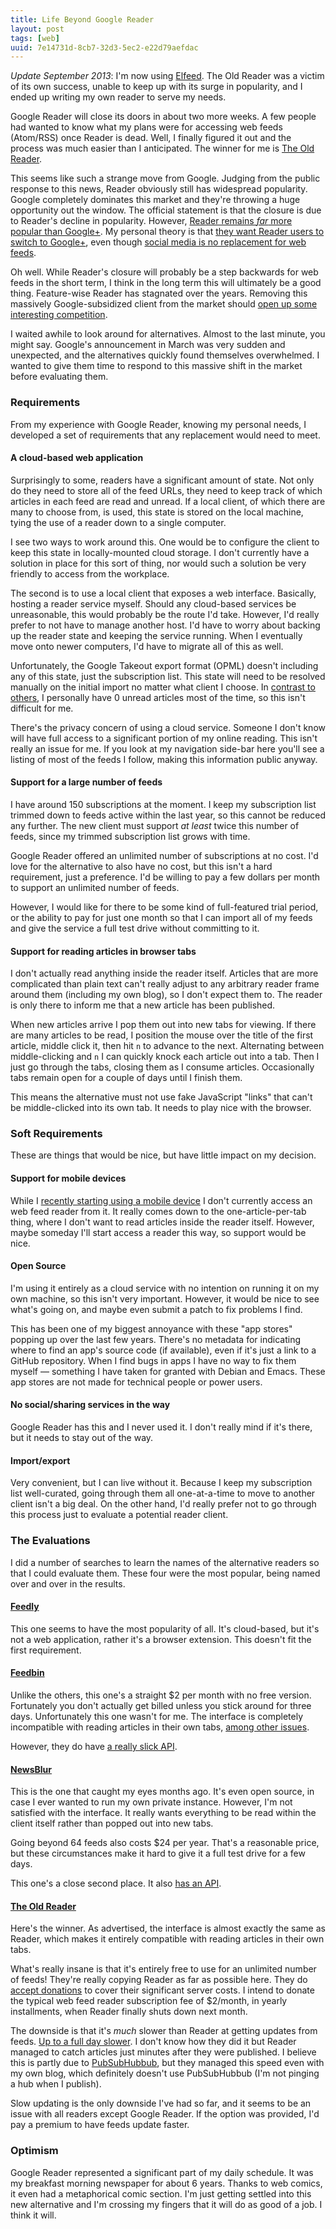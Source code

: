 ```yaml
---
title: Life Beyond Google Reader
layout: post
tags: [web]
uuid: 7e14731d-8cb7-32d3-5ec2-e22d79aefdac
---
```


*Update September 2013*: I'm now using [Elfeed](/blog/2013/09/04/).
The Old Reader was a victim of its own success, unable to keep up with
its surge in popularity, and I ended up writing my own reader to serve
my needs.

Google Reader will close its doors in about two more weeks. A few
people had wanted to know what my plans were for accessing web feeds
(Atom/RSS) once Reader is dead. Well, I finally figured it out and the
process was much easier than I anticipated. The winner for me is
[The Old Reader](http://theoldreader.com/).

This seems like such a strange move from Google. Judging from the
public response to this news, Reader obviously still has widespread
popularity. Google completely dominates this market and they're
throwing a huge opportunity out the window. The official statement is
that the closure is due to Reader's decline in popularity. However,
[Reader remains *far* more popular than Google+][more]. My personal
theory is that [they want Reader users to switch to Google+][plus],
even though [social media is no replacement for web feeds][hitler].

Oh well. While Reader's closure will probably be a step backwards for
web feeds in the short term, I think in the long term this will
ultimately be a good thing. Feature-wise Reader has stagnated over the
years. Removing this massively Google-subsidized client from the
market should [open up some interesting competition][good-news].

I waited awhile to look around for alternatives. Almost to the last
minute, you might say. Google's announcement in March was very sudden
and unexpected, and the alternatives quickly found themselves
overwhelmed. I wanted to give them time to respond to this massive
shift in the market before evaluating them.

### Requirements

From my experience with Google Reader, knowing my personal needs, I
developed a set of requirements that any replacement would need to
meet.

#### A cloud-based web application

Surprisingly to some, readers have a significant amount of state. Not
only do they need to store all of the feed URLs, they need to keep
track of which articles in each feed are read and unread. If a local
client, of which there are many to choose from, is used, this state is
stored on the local machine, tying the use of a reader down to a
single computer.

I see two ways to work around this. One would be to configure the
client to keep this state in locally-mounted cloud storage. I don't
currently have a solution in place for this sort of thing, nor would
such a solution be very friendly to access from the workplace.

The second is to use a local client that exposes a web interface.
Basically, hosting a reader service myself. Should any cloud-based
services be unreasonable, this would probably be the route I'd take.
However, I'd really prefer to not have to manage another host. I'd
have to worry about backing up the reader state and keeping the
service running. When I eventually move onto newer computers, I'd have
to migrate all of this as well.

Unfortunately, the Google Takeout export format (OPML) doesn't
including any of this state, just the subscription list. This state
will need to be resolved manually on the initial import no matter what
client I choose. In [contrast to others][luke], I personally have 0
unread articles most of the time, so this isn't difficult for me.

There's the privacy concern of using a cloud service. Someone I don't
know will have full access to a significant portion of my online
reading. This isn't really an issue for me. If you look at my
navigation side-bar here you'll see a listing of most of the feeds I
follow, making this information public anyway.

#### Support for a large number of feeds

I have around 150 subscriptions at the moment. I keep my subscription
list trimmed down to feeds active within the last year, so this cannot
be reduced any further. The new client must support *at least* twice
this number of feeds, since my trimmed subscription list grows with
time.

Google Reader offered an unlimited number of subscriptions at no cost.
I'd love for the alternative to also have no cost, but this isn't a
hard requirement, just a preference. I'd be willing to pay a few
dollars per month to support an unlimited number of feeds.

However, I would like for there to be some kind of full-featured trial
period, or the ability to pay for just one month so that I can import
all of my feeds and give the service a full test drive without
committing to it.

#### Support for reading articles in browser tabs

I don't actually read anything inside the reader itself. Articles that
are more complicated than plain text can't really adjust to any
arbitrary reader frame around them (including my own blog), so I don't
expect them to. The reader is only there to inform me that a new
article has been published.

When new articles arrive I pop them out into new tabs for viewing. If
there are many articles to be read, I position the mouse over the
title of the first article, middle click it, then hit `n` to advance
to the next. Alternating between middle-clicking and `n` I can quickly
knock each article out into a tab. Then I just go through the tabs,
closing them as I consume articles. Occasionally tabs remain open for
a couple of days until I finish them.

This means the alternative must not use fake JavaScript "links" that
can't be middle-clicked into its own tab. It needs to play nice with
the browser.

### Soft Requirements

These are things that would be nice, but have little impact on my
decision.

#### Support for mobile devices

While I [recently starting using a mobile device](/blog/2013/04/27/) I
don't currently access an web feed reader from it. It really comes
down to the one-article-per-tab thing, where I don't want to read
articles inside the reader itself. However, maybe someday I'll start
access a reader this way, so support would be nice.

#### Open Source

I'm using it entirely as a cloud service with no intention on running
it on my own machine, so this isn't very important. However, it would
be nice to see what's going on, and maybe even submit a patch to fix
problems I find.

This has been one of my biggest annoyance with these "app stores"
popping up over the last few years. There's no metadata for indicating
where to find an app's source code (if available), even if it's just a
link to a GitHub repository. When I find bugs in apps I have no way to
fix them myself — something I have taken for granted with Debian and
Emacs. These app stores are not made for technical people or power
users.

#### No social/sharing services in the way

Google Reader has this and I never used it. I don't really mind if
it's there, but it needs to stay out of the way.

#### Import/export

Very convenient, but I can live without it. Because I keep my
subscription list well-curated, going through them all one-at-a-time
to move to another client isn't a big deal. On the other hand, I'd
really prefer not to go through this process just to evaluate a
potential reader client.

### The Evaluations

I did a number of searches to learn the names of the alternative
readers so that I could evaluate them. These four were the most
popular, being named over and over in the results.

#### [Feedly](http://www.feedly.com/)

This one seems to have the most popularity of all. It's cloud-based,
but it's not a web application, rather it's a browser extension. This
doesn't fit the first requirement.

#### [Feedbin](https://feedbin.me/)

Unlike the others, this one's a straight $2 per month with no free
version. Fortunately you don't actually get billed unless you stick
around for three days. Unfortunately this one wasn't for me. The
interface is completely incompatible with reading articles in their
own tabs, [among other issues][review].

However, they do have [a really slick API][feedbin-api].

#### [NewsBlur](http://www.newsblur.com/)

This is the one that caught my eyes months ago. It's even open source,
in case I ever wanted to run my own private instance. However, I'm not
satisfied with the interface. It really wants everything to be read
within the client itself rather than popped out into new tabs.

Going beyond 64 feeds also costs $24 per year. That's a reasonable
price, but these circumstances make it hard to give it a full test
drive for a few days.

This one's a close second place. It also [has an API][newsblur-api].

#### [The Old Reader](http://theoldreader.com/)

Here's the winner. As advertised, the interface is almost exactly the
same as Reader, which makes it entirely compatible with reading
articles in their own tabs.

What's really insane is that it's entirely free to use for an
unlimited number of feeds! They're really copying Reader as far as
possible here. They do [accept donations][donate] to cover their
significant server costs. I intend to donate the typical web feed
reader subscription fee of $2/month, in yearly installments, when
Reader finally shuts down next month.

The downside is that it's *much* slower than Reader at getting updates
from feeds. [Up to a full day slower][slow]. I don't know how they did
it but Reader managed to catch articles just minutes after they were
published. I believe this is partly due to
[PubSubHubbub][pubsubhubbub], but they managed this speed even with my
own blog, which definitely doesn't use PubSubHubbub (I'm not pinging a
hub when I publish).

Slow updating is the only downside I've had so far, and it seems to be
an issue with all readers except Google Reader. If the option was
provided, I'd pay a premium to have feeds update faster.

### Optimism

Google Reader represented a significant part of my daily schedule. It
was my breakfast morning newspaper for about 6 years. Thanks to web
comics, it even had a metaphorical comic section. I'm just getting
settled into this new alternative and I'm crossing my fingers that it
will do as good of a job. I think it will.


[more]: http://www.buzzfeed.com/jwherrman/google-reader-still-sends-far-more-traffic-than-google
[hitler]: http://youtu.be/A25VgNZDQ08
[feedbin-api]: https://github.com/feedbin/feedbin-api
[newsblur-api]: http://www.newsblur.com/api
[review]: http://www.makeuseof.com/tag/feedbin-a-google-reader-replacement-that-may-be-worth-2-per-month/
[donate]: http://theoldreader.com/pages/donate
[pubsubhubbub]: https://code.google.com/p/pubsubhubbub/
[slow]: http://theoldreader.uservoice.com/knowledgebase/articles/146275-how-often-are-feeds-updated-i-see-some-delays-
[plus]: http://thenextweb.com/google/2013/03/14/former-google-reader-product-manager-confirms-our-suspicions-its-demise-is-all-about-google/
[good-news]: http://www.marco.org/2013/03/13/google-reader-sunset
[luke]: http://www.terminally-incoherent.com/blog/2013/03/18/goodbye-google-reader/
